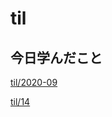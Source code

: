 # til

## 今日学んだこと

[til/2020\-09](https://github.com/tokiohamamatsu/til/blob/master/tir/2020-09.md#14)

[til/14](https://github.com/tokiohamamatsu/til/blob/master/%E6%B4%BB%E5%8B%95%E8%A8%98%E9%8C%B2/09/14.md)